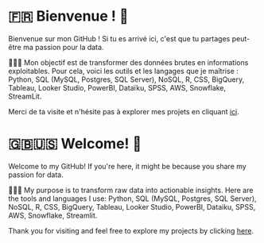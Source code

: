 
# 🇫🇷 Bienvenue ! 🤗

Bienvenue sur mon GitHub ! Si tu es arrivé ici, c'est que tu partages peut-être ma passion pour la data.

👩🏻‍💻 Mon objectif est de transformer des données brutes en informations exploitables. Pour cela, voici les outils et les langages que je maîtrise :
Python, SQL (MySQL, Postgres, SQL Server), NoSQL, R, CSS, BigQuery, Tableau, Looker Studio, PowerBI, Dataïku, SPSS, AWS, Snowflake, StreamLit.

Merci de ta visite et n'hésite pas à explorer mes projets en cliquant [ici](https://github.com/sarahbdji/portfolio.git).


# 🇬🇧🇺🇸 Welcome! 🤗

Welcome to my GitHub! If you're here, it might be because you share my passion for data. 

👩🏻‍💻 My purpose is to transform raw data into actionable insights. Here are the tools and languages I use: Python, SQL (MySQL, Postgres, SQL Server), NoSQL, R, CSS, BigQuery, Tableau, Looker Studio, PowerBI, Dataiku, SPSS, AWS, Snowflake, Streamlit.

Thank you for visiting and feel free to explore my projects by clicking [here](https://github.com/sarahbdji/portfolio.git).
